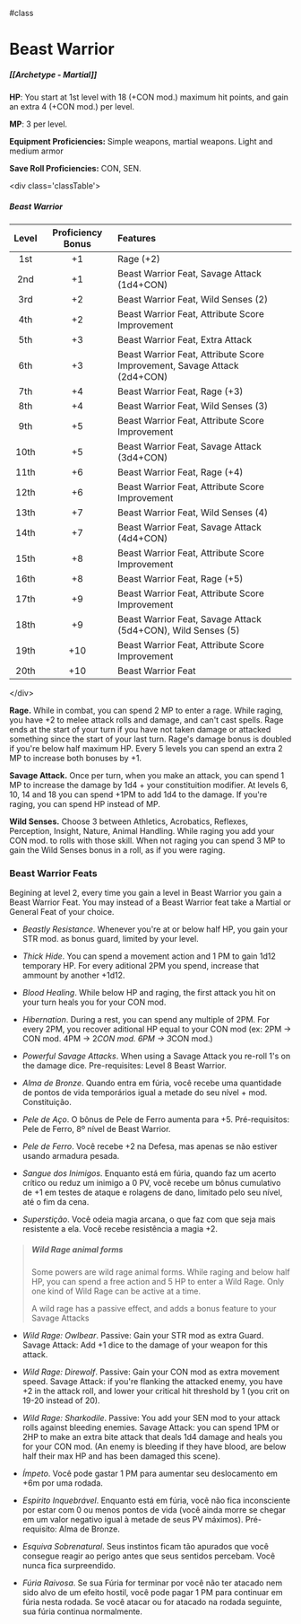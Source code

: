 #class 
# Beast Warrior
##### [[Archetype - Martial]]

**HP**: You start at 1st level with 18 (+CON mod.) maximum hit points, and gain an extra 4 (+CON mod.) per level.

**MP**: 3 per level.

**Equipment Proficiencies:** Simple weapons, martial weapons. Light and medium armor

**Save Roll Proficiencies:** CON, SEN.

\<div class='classTable'>
##### Beast Warrior
| Level | Proficiency Bonus | Features  |
|:-----:|:---:|:------------------------------------------------------------------------ |
| 1st   | +1  | Rage (+2)                                                                |
| 2nd   | +1  | Beast Warrior Feat, Savage Attack (1d4+CON)                              |
| 3rd   | +2  | Beast Warrior Feat, Wild Senses (2)                                      |
| 4th   | +2  | Beast Warrior Feat, Attribute Score Improvement                          |
| 5th   | +3  | Beast Warrior Feat, Extra Attack                                         |
| 6th   | +3  | Beast Warrior Feat, Attribute Score Improvement, Savage Attack (2d4+CON) |
| 7th   | +4  | Beast Warrior Feat, Rage (+3)                                            |
| 8th   | +4  | Beast Warrior Feat, Wild Senses (3)                                      |
| 9th   | +5  | Beast Warrior Feat, Attribute Score Improvement                          |
| 10th  | +5  | Beast Warrior Feat, Savage Attack (3d4+CON)                              |
| 11th  | +6  | Beast Warrior Feat, Rage (+4)                                            |
| 12th  | +6  | Beast Warrior Feat, Attribute Score Improvement                          |
| 13th  | +7  | Beast Warrior Feat, Wild Senses (4)                                      |
| 14th  | +7  | Beast Warrior Feat, Savage Attack (4d4+CON)                              |
| 15th  | +8  | Beast Warrior Feat, Attribute Score Improvement                          |
| 16th  | +8  | Beast Warrior Feat, Rage (+5)                                            |
| 17th  | +9  | Beast Warrior Feat, Attribute Score Improvement                          |
| 18th  | +9  | Beast Warrior Feat, Savage Attack (5d4+CON), Wild Senses (5)             |
| 19th  | +10 | Beast Warrior Feat, Attribute Score Improvement                          |
| 20th  | +10 | Beast Warrior Feat                                                       |
\</div>

**Rage.** While in combat, you can spend 2 MP to enter a rage. While raging, you have +2 to melee attack rolls and damage, and can't cast spells. Rage ends at the start of your turn if you have not taken damage or attacked something since the start of your last turn. Rage's damage bonus is doubled if you're below half maximum HP. Every 5 levels you can spend an extra 2 MP to increase both bonuses by +1.

**Savage Attack.** Once per turn, when you make an attack, you can spend 1 MP to increase the damage by 1d4 + your constituition modifier. At levels 6, 10, 14 and 18 you can spend +1PM to add 1d4 to the damage. If you're raging, you can spend HP instead of MP.

**Wild Senses.** Choose 3 between Athletics, Acrobatics, Reflexes, Perception, Insight, Nature, Animal Handling. While raging you add your CON mod. to rolls with those skill. When not raging you can spend 3 MP to gain the Wild Senses bonus in a roll, as if you were raging.

### Beast Warrior Feats

Begining at level 2, every time you gain a level in Beast Warrior you gain a Beast Warrior Feat. You may instead of a Beast Warrior feat take a Martial or General Feat of your choice.

- *Beastly Resistance*. Whenever you're at or below half HP, you gain your STR mod. as bonus guard, limited by your level.

- *Thick Hide*. You can spend a movement action and 1 PM to gain 1d12 temporary HP. For every aditional 2PM you spend, increase that ammount by another +1d12.

- *Blood Healing*. While below HP and raging, the first attack you hit on your turn heals you for your CON mod.

- *Hibernation*. During a rest, you can spend any multiple of 2PM. For every 2PM, you recover aditional HP equal to your CON mod (ex: 2PM -> CON mod. 4PM -> 2*CON mod. 6PM -> 3*CON mod.)

- *Powerful Savage Attacks*. When using a Savage Attack you re-roll 1's on the damage dice. Pre-requisites: Level 8 Beast Warrior.

- *Alma de Bronze*. Quando entra em fúria, você recebe uma quantidade de pontos de vida temporários igual a metade do seu nível + mod. Constituição.

- *Pele de Aço*. O bônus de Pele de Ferro aumenta para +5. Pré-requisitos: Pele de Ferro, 8º nível de Beast Warrior.

- *Pele de Ferro*. Você recebe +2 na Defesa, mas apenas se não estiver usando armadura pesada.

- *Sangue dos Inimigos*. Enquanto está em fúria, quando faz um acerto crítico ou reduz um inimigo a 0 PV, você recebe um bônus cumulativo de +1 em testes de ataque e rolagens de dano, limitado pelo seu nível, até o fim da cena.

- *Superstição*. Você odeia magia arcana, o que faz com que seja mais resistente a ela. Você recebe resistência a magia +2.

> ##### Wild Rage animal forms
> Some powers are wild rage animal forms. While raging and below half HP, you can spend a free action and 5 HP to enter a Wild Rage. Only one kind of Wild Rage can be active at a time.
> 
> A wild rage has a passive effect, and adds a bonus feature to your Savage Attacks
>

- *Wild Rage: Owlbear*. Passive: Gain your STR mod as extra Guard. Savage Attack: Add +1 dice to the damage of your weapon for this attack.

- *Wild Rage: Direwolf*. Passive: Gain your CON mod as extra movement speed. Savage Attack: if you're flanking the attacked enemy, you have +2 in the attack roll, and lower your critical hit threshold by 1 (you crit on 19-20 instead of 20).

- *Wild Rage: Sharkodile*. Passive: You add your SEN mod to your attack rolls against bleeding enemies. Savage Attack: you can spend 1PM or 2HP to make an extra bite attack that deals 1d4 damage and heals you for your CON mod. (An enemy is bleeding if they have blood, are below half their max HP and has been damaged this scene).

- *Ímpeto*. Você pode gastar 1 PM para aumentar seu deslocamento em +6m por uma rodada.

- *Espírito Inquebrável*. Enquanto está em fúria, você não fica inconsciente por estar com 0 ou menos pontos de vida (você ainda morre se chegar em um valor negativo igual à metade de seus PV máximos). Pré-requisito: Alma de Bronze.

- *Esquiva Sobrenatural*. Seus instintos ficam tão apurados que você consegue reagir ao perigo antes que seus sentidos percebam. Você nunca fica surpreendido.

- *Fúria Raivosa*. Se sua Fúria for terminar por você não ter atacado nem sido alvo de um efeito hostil, você pode pagar 1 PM para continuar em fúria nesta rodada. Se você atacar ou for atacado na rodada seguinte, sua fúria continua normalmente.
